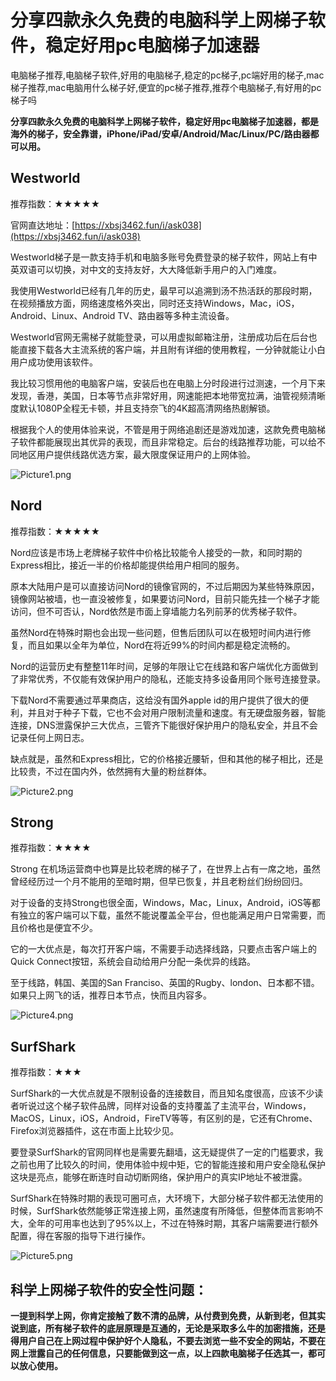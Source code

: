 # 分享四款永久免费的电脑科学上网梯子软件，稳定好用pc电脑梯子加速器
电脑梯子推荐,电脑梯子软件,好用的电脑梯子,稳定的pc梯子,pc端好用的梯子,mac梯子推荐,mac电脑用什么梯子好,便宜的pc梯子推荐,推荐个电脑梯子,有好用的pc梯子吗

**分享四款永久免费的电脑科学上网梯子软件，稳定好用pc电脑梯子加速器，都是海外的梯子，安全靠谱，iPhone/iPad/安卓/Android/Mac/Linux/PC/路由器都可以用。**

## Westworld

推荐指数：★★★★★

官网直达地址：[https://xbsj3462.fun/i/ask038](https://xbsj3462.fun/i/ask038)

Westworld梯子是一款支持手机和电脑多账号免费登录的梯子软件，网站上有中英双语可以切换，对中文的支持友好，大大降低新手用户的入门难度。

我使用Westworld已经有几年的历史，最早可以追溯到汤不热活跃的那段时期，在视频播放方面，网络速度格外突出，同时还支持Windows，Mac，iOS，Android、Linux、Android TV、路由器等多种主流设备。

Westworld官网无需梯子就能登录，可以用虚拟邮箱注册，注册成功后在后台也能直接下载各大主流系统的客户端，并且附有详细的使用教程，一分钟就能让小白用户成功使用该软件。

我比较习惯用他的电脑客户端，安装后也在电脑上分时段进行过测速，一个月下来发现，香港，美国，日本等节点非常好用，网速能把本地带宽拉满，油管视频清晰度默认1080P全程无卡顿，并且支持奈飞的4K超高清网络热剧解锁。

根据我个人的使用体验来说，不管是用于网络追剧还是游戏加速，这款免费电脑梯子软件都能展现出其优异的表现，而且非常稳定。后台的线路推荐功能，可以给不同地区用户提供线路优选方案，最大限度保证用户的上网体验。

![Picture1.png](https://s2.loli.net/2023/05/22/Eh6qyrBY5wG4WQs.png)

## Nord

推荐指数：★★★★★

Nord应该是市场上老牌梯子软件中价格比较能令人接受的一款，和同时期的Express相比，接近一半的价格却能提供给用户相同的服务。

原本大陆用户是可以直接访问Nord的镜像官网的，不过后期因为某些特殊原因，镜像网站被墙，也一直没被修复，如果要访问Nord，目前只能先挂一个梯子才能访问，但不可否认，Nord依然是市面上穿墙能力名列前茅的优秀梯子软件。

虽然Nord在特殊时期也会出现一些问题，但售后团队可以在极短时间内进行修复，而且如果以全年为单位，Nord在将近99%的时间内都是稳定流畅的。

Nord的运营历史有整整11年时间，足够的年限让它在线路和客户端优化方面做到了非常优秀，不仅能有效保护用户的隐私，还能支持多设备用同个账号连接登录。

下载Nord不需要通过苹果商店，这给没有国外apple id的用户提供了很大的便利，并且对于种子下载，它也不会对用户限制流量和速度。有无硬盘服务器，智能连接，DNS泄露保护三大优点，三管齐下能很好保护用户的隐私安全，并且不会记录任何上网日志。

缺点就是，虽然和Express相比，它的价格接近腰斩，但和其他的梯子相比，还是比较贵，不过在国内外，依然拥有大量的粉丝群体。

![Picture2.png](https://s2.loli.net/2023/05/22/3JSZkjW4hBUeCvA.png)

## Strong 

推荐指数：★★★★

Strong 在机场运营商中也算是比较老牌的梯子了，在世界上占有一席之地，虽然曾经经历过一个月不能用的至暗时期，但早已恢复，并且老粉丝们纷纷回归。

对于设备的支持Strong也很全面，Windows，Mac，Linux，Android，iOS等都有独立的客户端可以下载，虽然不能说覆盖全平台，但也能满足用户日常需要，而且价格也是便宜不少。

它的一大优点是，每次打开客户端，不需要手动选择线路，只要点击客户端上的Quick Connect按钮，系统会自动给用户分配一条优异的线路。

至于线路，韩国、美国的San Franciso、英国的Rugby、london、日本都不错。如果只上网飞的话，推荐日本节点，快而且内容多。

![Picture4.png](https://s2.loli.net/2023/05/22/OuXhfPcRLjMFDsy.png)


## SurfShark

推荐指数：★★★

SurfShark的一大优点就是不限制设备的连接数目，而且知名度很高，应该不少读者听说过这个梯子软件品牌，同样对设备的支持覆盖了主流平台，Windows，MacOS，Linux，iOS，Android，FireTV等等，有区别的是，它还有Chrome、Firefox浏览器插件，这在市面上比较少见。

要登录SurfShark的官网同样也是需要先翻墙，这无疑提供了一定的门槛要求，我之前也用了比较久的时间，使用体验中规中矩，它的智能连接和用户安全隐私保护这块是亮点，能够在断连时自动切断网络，保护用户的真实IP地址不被泄露。

SurfShark在特殊时期的表现可圈可点，大环境下，大部分梯子软件都无法使用的时候，SurfShark依然能够正常连接上网，虽然速度有所降低，但整体而言影响不大，全年的可用率也达到了95%以上，不过在特殊时期，其客户端需要进行额外配置，得在客服的指导下进行操作。

![Picture5.png](https://s2.loli.net/2023/05/22/RdsNePrtlqahL2p.png)

## 科学上网梯子软件的安全性问题：

**一提到科学上网，你肯定接触了数不清的品牌，从付费到免费，从新到老，但其实说到底，所有梯子软件的底层原理是互通的，无论是采取多么牛的加密措施，还是得用户自己在上网过程中保护好个人隐私，不要去浏览一些不安全的网站，不要在网上泄露自己的任何信息，只要能做到这一点，以上四款电脑梯子任选其一，都可以放心使用。**

